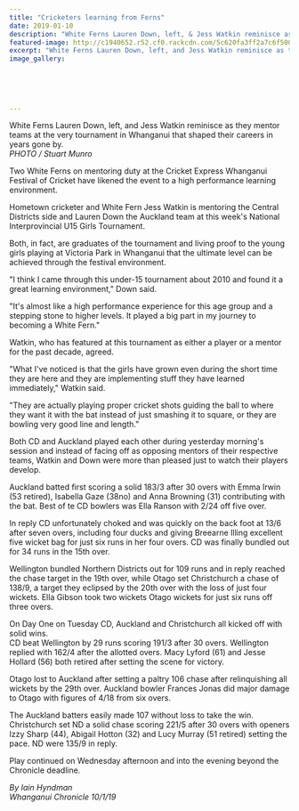 ```yaml
---
title: "Cricketers learning from Ferns"
date: 2019-01-10
description: "White Ferns Lauren Down, left, & Jess Watkin reminisce as they mentor teams at the very tournament in Whanganui..."
featured-image: http://c1940652.r52.cf0.rackcdn.com/5c620fa3ff2a7c6f500000ef/Mentoring-10.1.19-chron.jpg
excerpt: "White Ferns Lauren Down, left, and Jess Watkin reminisce as they mentor teams at the very tournament in Whanganui that shaped their careers in years gone by."
image_gallery:
    
    
    
    
    
---
```


<p><span>White Ferns Lauren Down, left, and Jess Watkin reminisce as they mentor teams at the very tournament in Whanganui that shaped their careers in years gone by.</span><br /><em>PHOTO / Stuart Munro</em></p>
<p class="element element-paragraph">Two White Ferns on mentoring duty at the Cricket Express Whanganui Festival of Cricket have likened the event to a high performance learning environment.</p>
<p class="element element-paragraph">Hometown cricketer and White Fern Jess Watkin is mentoring the Central Districts side and Lauren Down the Auckland team at this week's National Interprovincial U15 Girls Tournament.</p>
<p class="element element-paragraph">Both, in fact, are graduates of the tournament and living proof to the young girls playing at Victoria Park in Whanganui that the ultimate level can be achieved through the festival environment.</p>
<p class="element element-paragraph">"I think I came through this under-15 tournament about 2010 and found it a great learning environment," Down said.</p>
<p class="element element-paragraph">"It's almost like a high performance experience for this age group and a stepping stone to higher levels. It played a big part in my journey to becoming a White Fern."</p>
<p class="element element-paragraph">Watkin, who has featured at this tournament as either a player or a mentor for the past decade, agreed.</p>
<p class="element element-paragraph">"What I've noticed is that the girls have grown even during the short time they are here and they are implementing stuff they have learned immediately," Watkin said.</p>
<p class="element element-paragraph">"They are actually playing proper cricket shots guiding the ball to where they want it with the bat instead of just smashing it to square, or they are bowling very good line and length."</p>
<p class="element element-paragraph">Both CD and Auckland played each other during yesterday morning's session and instead of facing off as opposing mentors of their respective teams, Watkin and Down were more than pleased just to watch their players develop.</p>
<p class="element element-paragraph">Auckland batted first scoring a solid 183/3 after 30 overs with Emma Irwin (53 retired), Isabella Gaze (38no) and Anna Browning (31) contributing with the bat. Best of te CD bowlers was Ella Ranson with 2/24 off five over.</p>
<p class="element element-paragraph">In reply CD unfortunately choked and was quickly on the back foot at 13/6 after seven overs, including four ducks and giving Breearne Illing excellent five wicket bag for just six runs in her four overs. CD was finally bundled out for 34 runs in the 15th over.</p>
<p class="element element-paragraph">Wellington bundled Northern Districts out for 109 runs and in reply reached the chase target in the 19th over, while Otago set Christchurch a chase of 138/9, a target they eclipsed by the 20th over with the loss of just four wickets. Ella Gibson took two wickets Otago wickets for just six runs off three overs.</p>
<p class="element element-paragraph">On Day One on Tuesday CD, Auckland and Christchurch all kicked off with solid wins.<br />CD beat Wellington by 29 runs scoring 191/3 after 30 overs. Wellington replied with 162/4 after the allotted overs. Macy Lyford (61) and Jesse Hollard (56) both retired after setting the scene for victory.</p>
<p class="element element-paragraph">Otago lost to Auckland after setting a paltry 106 chase after relinquishing all wickets by the 29th over. Auckland bowler Frances Jonas did major damage to Otago with figures of 4/18 from six overs.</p>
<p class="element element-paragraph">The Auckland batters easily made 107 without loss to take the win.<br />Christchurch set ND a solid chase scoring 221/5 after 30 overs with openers Izzy Sharp (44), Abigail Hotton (32) and Lucy Murray (51 retired) setting the pace. ND were 135/9 in reply.</p>
<p class="element element-paragraph">Play continued on Wednesday afternoon and into the evening beyond the Chronicle deadline.</p>
<p><em>By Iain Hyndman<br />Whanganui Chronicle 10/1/19</em></p>

